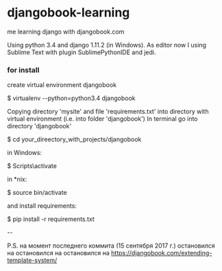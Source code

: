 # djangobook-learning
me learning django with djangobook.com

Using python 3.4 and django 1.11.2 (in Windows).
As editor now I using Sublime Text with plugin SublimePythonIDE and jedi.

### for install

create virtual environment djangobook

$ virtualenv --python=python3.4 djangobook

Copying directory 'mysite' and file 'requirements.txt' into directory with virtual environment (i.e. into folder 'djangobook') 
In terminal go into directory 'djangobook'

$ cd your_direectory_with_projects/djangobook

in Windows:

$ Scripts\activate

in *nix:

$ source bin/activate

and install requirements:

$ pip install -r requirements.txt


--

P.S. на момент последнего коммита (15 сентября 2017 г.) остановился на остановился на остановился на https://djangobook.com/extending-template-system/
